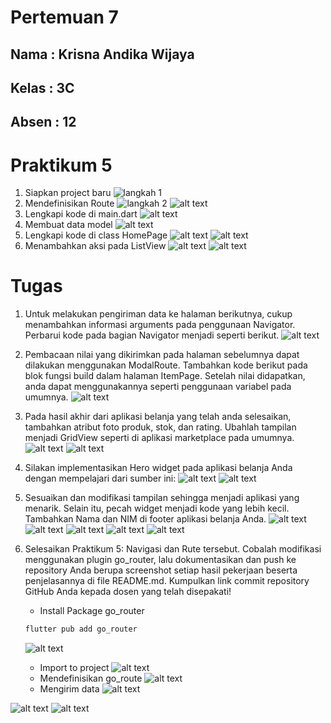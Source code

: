 # Pertemuan 7
## Nama : Krisna Andika Wijaya
## Kelas : 3C
## Absen : 12
# Praktikum 5
1. Siapkan project baru
![langkah 1](image.png)
2. Mendefinisikan Route
![langkah 2](image-1.png)
![alt text](image-2.png)
3. Lengkapi kode di main.dart
![alt text](image-3.png)
4. Membuat data model
![alt text](image-4.png)
5. Lengkapi kode di class HomePage
![alt text](image-5.png)
![alt text](image-8.png)
6. Menambahkan aksi pada ListView
![alt text](image-6.png)
![alt text](image-7.png)

# Tugas
1. Untuk melakukan pengiriman data ke halaman berikutnya, cukup menambahkan informasi arguments pada penggunaan Navigator. Perbarui kode pada bagian Navigator menjadi seperti berikut.
![alt text](image-9.png)
2. Pembacaan nilai yang dikirimkan pada halaman sebelumnya dapat dilakukan menggunakan ModalRoute. Tambahkan kode berikut pada blok fungsi build dalam halaman ItemPage. Setelah nilai didapatkan, anda dapat menggunakannya seperti penggunaan variabel pada umumnya.
![alt text](image-10.png)
3. Pada hasil akhir dari aplikasi belanja yang telah anda selesaikan, tambahkan atribut foto produk, stok, dan rating. Ubahlah tampilan menjadi GridView seperti di aplikasi marketplace pada umumnya.
![alt text](image-16.png)
![alt text](image-17.png)
4. Silakan implementasikan Hero widget pada aplikasi belanja Anda dengan mempelajari dari sumber ini:
![alt text](image-14.png)
![alt text](image-15.png)
5. Sesuaikan dan modifikasi tampilan sehingga menjadi aplikasi yang menarik. Selain itu, pecah widget menjadi kode yang lebih kecil. Tambahkan Nama dan NIM di footer aplikasi belanja Anda.
![alt text](image-20.png)
![alt text](image-18.png)
![alt text](image-21.png)
![alt text](image-22.png)
![alt text](image-23.png)

6. Selesaikan Praktikum 5: Navigasi dan Rute tersebut. Cobalah modifikasi menggunakan plugin go_router, lalu dokumentasikan dan push ke repository Anda berupa screenshot setiap hasil pekerjaan beserta penjelasannya di file README.md. Kumpulkan link commit repository GitHub Anda kepada dosen yang telah disepakati!
    - Install Package go_router
    ```dart
    flutter pub add go_router
    ```
    ![alt text](image-24.png)
    - Import to project
    ![alt text](image-25.png)
    - Mendefinisikan go_route
    ![alt text](image-26.png)
    - Mengirim data 
    ![alt text](image-27.png)
    
![alt text](image-28.png)
![alt text](image-29.png)


